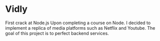 # Vidly
First crack at Node.js
Upon completing a course on Node. I decided to implement a replica of media platforms such as Netflix and Youtube. The goal of this project is to perfect backend services.
